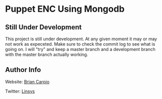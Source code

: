 # Puppet ENC Using Mongodb

## Still Under Development

This project is still under development. At any given moment it may or may not work as expeceted. Make sure to check the commit log to see what is going on. I will "try" and keep a master branch and a development branch with the master branch actually working. 

## Author Info

Website: [Brian Carpio](http://www.briancarpio.com)

Twitter: [Linsys](https://twitter.com/linsys)
